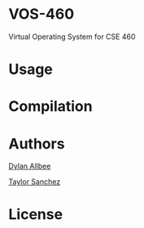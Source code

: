# VOS-460

Virtual Operating System for CSE 460

# Usage

# Compilation

# Authors

[Dylan Allbee](https://github.com/dallbee/)

[Taylor Sanchez](https://github.com/xCaldazar/)

# License


